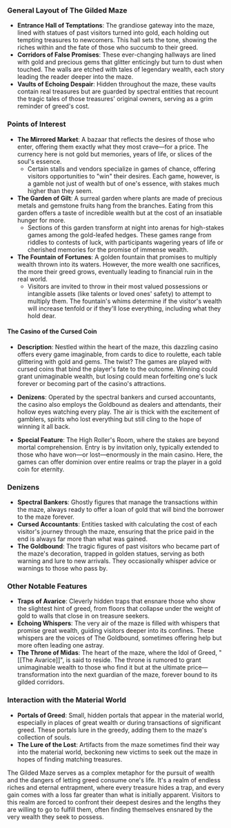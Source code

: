 ### General Layout of The Gilded Maze

- **Entrance Hall of Temptations**: The grandiose gateway into the maze, lined with statues of past visitors turned into gold, each holding out tempting treasures to newcomers. This hall sets the tone, showing the riches within and the fate of those who succumb to their greed.
- **Corridors of False Promises**: These ever-changing hallways are lined with gold and precious gems that glitter enticingly but turn to dust when touched. The walls are etched with tales of legendary wealth, each story leading the reader deeper into the maze.
- **Vaults of Echoing Despair**: Hidden throughout the maze, these vaults contain real treasures but are guarded by spectral entities that recount the tragic tales of those treasures' original owners, serving as a grim reminder of greed's cost.

### Points of Interest

- **The Mirrored Market**: A bazaar that reflects the desires of those who enter, offering them exactly what they most crave—for a price. The currency here is not gold but memories, years of life, or slices of the soul's essence.
	- Certain stalls and vendors specialize in games of chance, offering visitors opportunities to "win" their desires. Each game, however, is a gamble not just of wealth but of one's essence, with stakes much higher than they seem.
- **The Garden of Gilt**: A surreal garden where plants are made of precious metals and gemstone fruits hang from the branches. Eating from this garden offers a taste of incredible wealth but at the cost of an insatiable hunger for more.
	- Sections of this garden transform at night into arenas for high-stakes games among the gold-leafed hedges. These games range from riddles to contests of luck, with participants wagering years of life or cherished memories for the promise of immense wealth.
- **The Fountain of Fortunes**: A golden fountain that promises to multiply wealth thrown into its waters. However, the more wealth one sacrifices, the more their greed grows, eventually leading to financial ruin in the real world.
	- Visitors are invited to throw in their most valued possessions or intangible assets (like talents or loved ones' safety) to attempt to multiply them. The fountain's whims determine if the visitor's wealth will increase tenfold or if they'll lose everything, including what they hold dear.

#### The Casino of the Cursed Coin
- **Description**: Nestled within the heart of the maze, this dazzling casino offers every game imaginable, from cards to dice to roulette, each table glittering with gold and gems. The twist? The games are played with cursed coins that bind the player's fate to the outcome. Winning could grant unimaginable wealth, but losing could mean forfeiting one's luck forever or becoming part of the casino's attractions.
    
- **Denizens**: Operated by the spectral bankers and cursed accountants, the casino also employs the Goldbound as dealers and attendants, their hollow eyes watching every play. The air is thick with the excitement of gamblers, spirits who lost everything but still cling to the hope of winning it all back.
    
- **Special Feature**: The High Roller's Room, where the stakes are beyond mortal comprehension. Entry is by invitation only, typically extended to those who have won—or lost—enormously in the main casino. Here, the games can offer dominion over entire realms or trap the player in a gold coin for eternity.

### Denizens

- **Spectral Bankers**: Ghostly figures that manage the transactions within the maze, always ready to offer a loan of gold that will bind the borrower to the maze forever.
- **Cursed Accountants**: Entities tasked with calculating the cost of each visitor's journey through the maze, ensuring that the price paid in the end is always far more than what was gained.
- **The Goldbound**: The tragic figures of past visitors who became part of the maze's decoration, trapped in golden statues, serving as both warning and lure to new arrivals. They occasionally whisper advice or warnings to those who pass by.

### Other Notable Features

- **Traps of Avarice**: Cleverly hidden traps that ensnare those who show the slightest hint of greed, from floors that collapse under the weight of gold to walls that close in on treasure seekers.
- **Echoing Whispers**: The very air of the maze is filled with whispers that promise great wealth, guiding visitors deeper into its confines. These whispers are the voices of The Goldbound, sometimes offering help but more often leading one astray.
- **The Throne of Midas**: The heart of the maze, where the Idol of Greed, "[[The Avarice]]", is said to reside. The throne is rumored to grant unimaginable wealth to those who find it but at the ultimate price—transformation into the next guardian of the maze, forever bound to its gilded corridors.

### Interaction with the Material World

- **Portals of Greed**: Small, hidden portals that appear in the material world, especially in places of great wealth or during transactions of significant greed. These portals lure in the greedy, adding them to the maze's collection of souls.
- **The Lure of the Lost**: Artifacts from the maze sometimes find their way into the material world, beckoning new victims to seek out the maze in hopes of finding matching treasures.

The Gilded Maze serves as a complex metaphor for the pursuit of wealth and the dangers of letting greed consume one's life. It's a realm of endless riches and eternal entrapment, where every treasure hides a trap, and every gain comes with a loss far greater than what is initially apparent. Visitors to this realm are forced to confront their deepest desires and the lengths they are willing to go to fulfill them, often finding themselves ensnared by the very wealth they seek to possess.